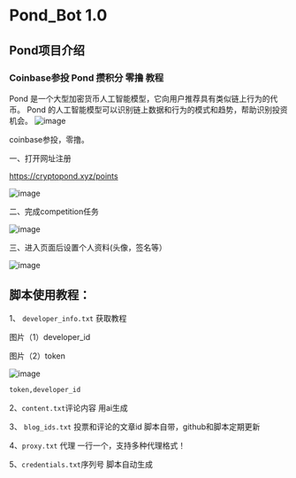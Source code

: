 # Pond_Bot 1.0
## Pond项目介绍
### Coinbase参投 Pond 攒积分 零撸 教程
Pond 是一个大型加密货币人工智能模型，它向用户推荐具有类似链上行为的代币。 Pond 的人工智能模型可以识别链上数据和行为的模式和趋势，帮助识别投资机会。
![image](https://github.com/user-attachments/assets/e9d3ccef-0e2a-48a6-b6c9-3708c863e689)

coinbase参投，零撸。

一、打开网址注册

https://cryptopond.xyz/points

![image](https://github.com/user-attachments/assets/845b60cc-51dd-4c54-9619-7e4e63aff2d8)


二、完成competition任务

![image](https://github.com/user-attachments/assets/bb4c9bdb-c999-453e-8ee8-d095a4877efb)

三、进入页面后设置个人资料(头像，签名等）

![image](https://github.com/user-attachments/assets/7ef79bb0-1d7f-415b-878a-150233d2db2f)



## 脚本使用教程：
1、 ``developer_info.txt`` 获取教程

图片（1）developer_id

图片（2）token

![image](https://github.com/user-attachments/assets/9ab59f3c-e21f-42a0-8203-380f53657b0e)

```txt
token,developer_id
```

2、``content.txt``评论内容
用ai生成

3、 ``blog_ids.txt`` 投票和评论的文章id
脚本自带，github和脚本定期更新

4、``proxy.txt`` 代理
一行一个，支持多种代理格式！

5、``credentials.txt``序列号
脚本自动生成
